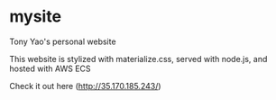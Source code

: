 # mysite
Tony Yao's personal website

This website is stylized with materialize.css, served with node.js, and hosted with AWS ECS

Check it out here (http://35.170.185.243/)
